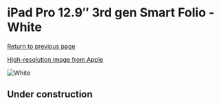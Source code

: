 # iPad Pro 12.9″ 3rd gen Smart Folio - White

[Return to previous page](/ipad_pro2)

[High-resolution image from Apple](https://store.storeimages.cdn-apple.com/8756/as-images.apple.com/is/MRXE2?wid=4500&hei=4500&fmt=png)

<div style="width: 512px"><img src="/almost_uncompressed/MRXE2.webp" alt="White"></div>

## Under construction
